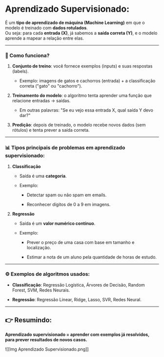 # Aprendizado Supervisionado:


É um **tipo de aprendizado de máquina (Machine Learning)** em que o modelo é treinado com **dados rotulados**.  
Ou seja: para cada **entrada (X)**, já sabemos a **saída correta (Y)**, e o modelo aprende a mapear a relação entre elas.

---

### 📌 Como funciona?

1. **Conjunto de treino**: você fornece exemplos (inputs) e suas respostas (labels).
    
    - Exemplo: imagens de gatos e cachorros (entrada) + a classificação correta ("gato" ou "cachorro").
        
2. **Treinamento do modelo**: o algoritmo tenta aprender uma função que relacione entradas → saídas.
    
    - Em outras palavras: "Se eu vejo essa entrada X, qual saída Y devo dar?"
        
3. **Predição**: depois de treinado, o modelo recebe novos dados (sem rótulos) e tenta prever a saída correta.
---
### 📊 Tipos principais de problemas em aprendizado supervisionado:

1. **Classificação**
    
    - Saída é uma **categoria**.
        
    - Exemplo:
        
        - Detectar spam ou não spam em emails.
            
        - Reconhecer dígitos de 0 a 9 em imagens.
            
2. **Regressão**
    
    - Saída é um **valor numérico contínuo**.
        
    - Exemplo:
        
        - Prever o preço de uma casa com base em tamanho e localização.
            
        - Estimar a nota de um aluno pela quantidade de horas de estudo.
            

---
### ⚙️ Exemplos de algoritmos usados:

- **Classificação**: Regressão Logística, Árvores de Decisão, Random Forest, SVM, Redes Neurais.
    
- **Regressão**: Regressão Linear, Ridge, Lasso, SVR, Redes Neural.
---
## 👉 Resumindo:  
**Aprendizado supervisionado = aprender com exemplos já resolvidos, para prever resultados de novos casos.**

![[Img Aprendizado Supervisionado.png]]